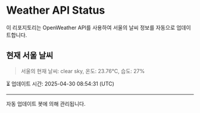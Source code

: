 
# Weather API Status

이 리포지토리는 OpenWeather API를 사용하여 서울의 날씨 정보를 자동으로 업데이트합니다.

## 현재 서울 날씨
> 서울의 현재 날씨: clear sky, 온도: 23.76°C, 습도: 27%

⏳ 업데이트 시간: 2025-04-30 08:54:31 (UTC)

---
자동 업데이트 봇에 의해 관리됩니다.
